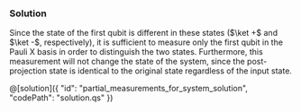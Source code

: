 ### Solution
Since the state of the first qubit is different in these states ($\ket +$ and $\ket -$, respectively), it is sufficient to measure only the first qubit in the Pauli X basis in order to distinguish the two states. Furthermore, this measurement will not change the state of the system, since the post-projection state is identical to the original state regardless of the input state.

@[solution]({
    "id": "partial_measurements_for_system_solution",
    "codePath": "solution.qs"
})

